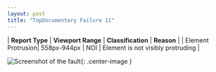 ```yaml
---
layout: post
title: "TopDocumentary Failure 11"
---
```

| **Report Type** | **Viewport Range** | **Classification** | **Reason** |
| Element Protrusion| 558px-944px | NOI | Element is not visibly protruding | 

![Screenshot of the fault](../../../assets/images/TopDocumentary/fault11/overflow-Width751.png){: .center-image }